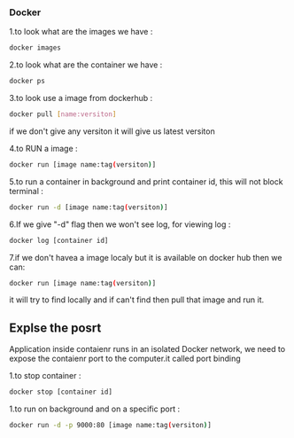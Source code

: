### Docker

1.to look what are the images we have :

```sh
docker images
```

2.to look what are the container we have :

```sh
docker ps
```

3.to look use a image from dockerhub :

```sh
docker pull [name:versiton]
```

if we don't give any versiton it will give us latest versiton

4.to RUN a image :

```sh
docker run [image name:tag(versiton)]
```

5.to run a container in background and print container id, this will not block terminal :

```sh
docker run -d [image name:tag(versiton)]
```

6.If we give "-d" flag then we won't see log, for viewing log :

```sh
docker log [container id]
```

7.if we don't havea a image localy but it is available on docker hub then we can:

```sh
docker run [image name:tag(versiton)]
```

it will try to find locally and if can't find then pull that image and run it.

## Explse the posrt

Application inside contaienr runs in an isolated Docker network, we need to expose the contaienr port to the computer.it called port binding

1.to stop container :

```sh
docker stop [container id]
```

1.to run on background and on a specific port :

```sh
docker run -d -p 9000:80 [image name:tag(versiton)]
```
